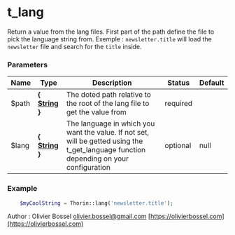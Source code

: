 # t_lang

Return a value from the lang files. First part of the path define the file to pick the language string from.
Exemple : `newsletter.title` will load the `newsletter` file and search for the `title` inside.


### Parameters
Name  |  Type  |  Description  |  Status  |  Default
------------  |  ------------  |  ------------  |  ------------  |  ------------
$path  |  **{ [String](http://php.net/manual/en/language.types.string.php) }**  |  The doted path relative to the root of the lang file to get the value from  |  required  |
$lang  |  **{ [String](http://php.net/manual/en/language.types.string.php) }**  |  The language in which you want the value. If not set, will be getted using the t_get_language function depending on your configuration  |  optional  |  null

### Example
```php
	$myCoolString = Thorin::lang('newsletter.title');
```
Author : Olivier Bossel [olivier.bossel@gmail.com](mailto:olivier.bossel@gmail.com) [https://olivierbossel.com](https://olivierbossel.com)